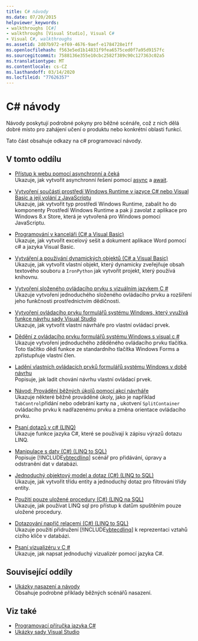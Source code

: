 ```yaml
---
title: C# návody
ms.date: 07/20/2015
helpviewer_keywords:
- walkthroughs [C#]
- walkthroughs [Visual Studio], Visual C#
- Visual C#, walkthroughs
ms.assetid: 2d07b972-ef69-4676-9aef-e1784728e1ff
ms.openlocfilehash: f563e5ed1b14831f9fea6575ced0f7a95d9157fc
ms.sourcegitcommit: 7588136e355e10cbc2582f389c90c127363c02a5
ms.translationtype: MT
ms.contentlocale: cs-CZ
ms.lasthandoff: 03/14/2020
ms.locfileid: "77626357"
---
```

# <a name="c-walkthroughs"></a>C# návody

Návody poskytují podrobné pokyny pro běžné scénáře, což z nich dělá dobré místo pro zahájení učení o produktu nebo konkrétní oblasti funkcí.

 Tato část obsahuje odkazy na c# programovací návody.

## <a name="in-this-section"></a>V tomto oddílu

- [Přístup k webu pomocí asynchronní a čeká](./programming-guide/concepts/async/walkthrough-accessing-the-web-by-using-async-and-await.md)\
  Ukazuje, jak vytvořit asynchronní řešení pomocí [async](./language-reference/keywords/async.md) a [await](./language-reference/operators/await.md).

- [Vytvoření součásti prostředí Windows Runtime v jazyce C# nebo Visual Basic a její volání z JavaScriptu](/windows/uwp/winrt-components/walkthrough-creating-a-simple-windows-runtime-component-and-calling-it-from-javascript)\
  Ukazuje, jak vytvořit typ prostředí Windows Runtime, zabalit ho do komponenty Prostředí Windows Runtime a pak ji zavolat z aplikace pro Windows 8.x Store, která je vytvořená pro Windows pomocí JavaScriptu.

- [Programování v kanceláři (C# a Visual Basic)](./programming-guide/interop/walkthrough-office-programming.md)\
  Ukazuje, jak vytvořit excelový sešit a dokument aplikace Word pomocí c# a jazyka Visual Basic.

- [Vytváření a používání dynamických objektů (C# a Visual Basic)](./programming-guide/types/walkthrough-creating-and-using-dynamic-objects.md)\
  Ukazuje, jak vytvořit vlastní objekt, který dynamicky zveřejňuje obsah textového souboru a `IronPython` jak vytvořit projekt, který používá knihovnu.

- [Vytvoření složeného ovládacího prvku s vizuálním jazykem C #](../framework/winforms/controls/walkthrough-authoring-a-composite-control-with-visual-csharp.md)\
  Ukazuje vytvoření jednoduchého složeného ovládacího prvku a rozšíření jeho funkčnosti prostřednictvím dědičnosti.

- [Vytvoření ovládacího prvku formulářů systému Windows, který využívá funkce návrhu sady Visual Studio](../framework/winforms/controls/creating-a-wf-control-design-time-features.md)\
  Ukazuje, jak vytvořit vlastní návrháře pro vlastní ovládací prvek.

- [Dědění z ovládacího prvku formulářů systému Windows s visual c #](../framework/winforms/controls/walkthrough-inheriting-from-a-windows-forms-control-with-visual-csharp.md)\
  Ukazuje vytvoření jednoduchého zděděného ovládacího prvku tlačítka. Toto tlačítko dědí funkce ze standardního tlačítka Windows Forms a zpřístupňuje vlastní člen.

- [Ladění vlastních ovládacích prvků formulářů systému Windows v době návrhu](../framework/winforms/controls/walkthrough-debugging-custom-windows-forms-controls-at-design-time.md)\
  Popisuje, jak ladit chování návrhu vlastní ovládací prvek.

- [Návod: Provádění běžných úkolů pomocí akcí návrháře](../framework/winforms/controls/perform-common-tasks-design-actions.md)\
  Ukazuje některé běžně prováděné úkoly, jako je například `TabControl`přidání nebo odebrání karty na , ukotvení `SplitContainer` ovládacího prvku k nadřazenému prvku a změna orientace ovládacího prvku.

- [Psaní dotazů v c# (LINQ)](./programming-guide/concepts/linq/walkthrough-writing-queries-linq.md)\
  Ukazuje funkce jazyka C#, které se používají k zápisu výrazů dotazu LINQ.

- [Manipulace s daty (C#) (LINQ to SQL)](../framework/data/adonet/sql/linq/walkthrough-manipulating-data-csharp.md)\
  Popisuje [!INCLUDE[vbtecdlinq](~/includes/vbtecdlinq-md.md)] scénář pro přidávání, úpravy a odstranění dat v databázi.

- [Jednoduchý objektový model a dotaz (C#) (LINQ to SQL)](../framework/data/adonet/sql/linq/walkthrough-simple-object-model-and-query-csharp.md)\
  Ukazuje, jak vytvořit třídu entity a jednoduchý dotaz pro filtrování třídy entity.

- [Použití pouze uložené procedury (C#) (LINQ na SQL)](../framework/data/adonet/sql/linq/walkthrough-using-only-stored-procedures-csharp.md)\
  Ukazuje, jak používat LINQ sql pro přístup k datům spuštěním pouze uložené procedury.

- [Dotazování napříč relacemi (C#) (LINQ to SQL)](../framework/data/adonet/sql/linq/walkthrough-querying-across-relationships-csharp.md)\
  Ukazuje použití přidružení [!INCLUDE[vbtecdlinq](~/includes/vbtecdlinq-md.md)] k reprezentaci vztahů cizího klíče v databázi.

- [Psaní vizualizéru v C #](/visualstudio/debugger/walkthrough-writing-a-visualizer-in-csharp)\
  Ukazuje, jak napsat jednoduchý vizualizér pomocí jazyka C#.

## <a name="related-sections"></a>Související oddíly

- [Ukázky nasazení a návody](/visualstudio/deployment/clickonce-deployment-samples-and-walkthroughs)\
  Obsahuje podrobné příklady běžných scénářů nasazení.

## <a name="see-also"></a>Viz také

- [Programovací příručka jazyka C#](./programming-guide/index.md)
- [Ukázky sady Visual Studio](/visualstudio/ide/visual-studio-ide)
